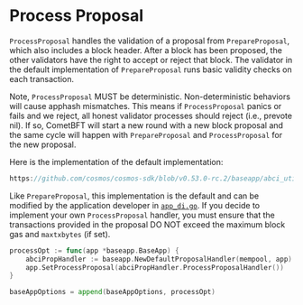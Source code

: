 # Process Proposal

`ProcessProposal` handles the validation of a proposal from `PrepareProposal`,
which also includes a block header. After a block has been proposed,
the other validators have the right to accept or reject that block. The validator in the
default implementation of `PrepareProposal` runs basic validity checks on each
transaction.

Note, `ProcessProposal` MUST be deterministic. Non-deterministic behaviors will cause apphash mismatches.
This means if `ProcessProposal` panics or fails and we reject, all honest validator
processes should reject (i.e., prevote nil). If so, CometBFT will start a new round with a new block proposal and the same cycle will happen with `PrepareProposal`
and `ProcessProposal` for the new proposal.

Here is the implementation of the default implementation:

```go reference
https://github.com/cosmos/cosmos-sdk/blob/v0.53.0-rc.2/baseapp/abci_utils.go#L219-L226
```

Like `PrepareProposal`, this implementation is the default and can be modified by
the application developer in [`app_di.go`](../building-apps/01-app-go-di.md). If you decide to implement
your own `ProcessProposal` handler, you must ensure that the transactions
provided in the proposal DO NOT exceed the maximum block gas and `maxtxbytes` (if set).

```go
processOpt := func(app *baseapp.BaseApp) {
    abciPropHandler := baseapp.NewDefaultProposalHandler(mempool, app)
    app.SetProcessProposal(abciPropHandler.ProcessProposalHandler())
}

baseAppOptions = append(baseAppOptions, processOpt)
```
